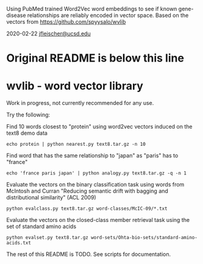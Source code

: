Using PubMed trained Word2Vec word embeddings to see 
if known gene-disease relationships are reliably 
encoded in vector space. Based on the vectors from
https://github.com/spyysalo/wvlib
 
2020-02-22
jfleischer@ucsd.edu

Original README is below this line
===========================

wvlib - word vector library
===========================

Work in progress, not currently recommended for any use.

Try the following:

Find 10 words closest to "protein" using word2vec vectors induced on
the text8 demo data

    echo protein | python nearest.py text8.tar.gz -n 10

Find word that has the same relationship to "japan" as "paris" has
to "france"

    echo 'france paris japan' | python analogy.py text8.tar.gz -q -n 1

Evaluate the vectors on the binary classification task using words
from McIntosh and Curran "Reducing semantic drift with bagging and
distributional similarity" (ACL 2009)

    python evalclass.py text8.tar.gz word-classes/McIC-09/*.txt

Evaluate the vectors on the closed-class member retrieval task
using the set of standard amino acids

    python evalset.py text8.tar.gz word-sets/Ohta-bio-sets/standard-amino-acids.txt

The rest of this README is TODO. See scripts for documentation.
